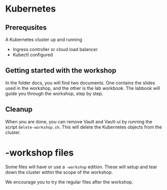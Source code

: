 # Kubernetes

## Prerequsites
A Kubernetes cluster up and running
- Ingress controller or cloud load balancer
- Kubectl configured


## Getting started with the workshop
In the folder docs, you will find two documents. One contains the slides used in the workshop, and the other is the lab workbook. The labbook will guide you through the workshop, step by step.

## Cleanup
When you are done, you can remove Vault and Vault-ui by running the script `delete-workshop.sh`. This will delete the Kubernetes objects from the cluster.

# -workshop files
Some files will have or use a `-workshop` edition. These will setup and tear down the cluster within the scope of the workshop.

We encourage you to try the regular files after the workshop.
